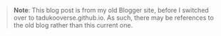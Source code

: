 > **Note**: This blog post is from my old Blogger site, before I switched over to tadukooverse.github.io. As such, there may be references to the 
old blog rather than this current one.